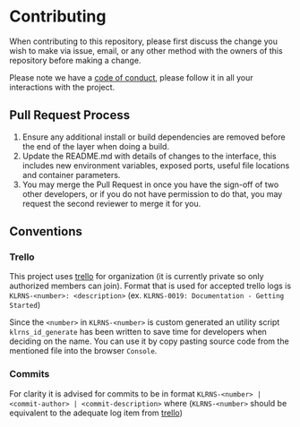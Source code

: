# Contributing

When contributing to this repository, please first discuss the change you wish to make via issue,
email, or any other method with the owners of this repository before making a change. 

Please note we have a [code of conduct](./CODE_OF_CONDUCT.md), please follow it in all your interactions with the project.

## Pull Request Process

1. Ensure any additional install or build dependencies are removed before the end of the layer when doing a 
   build.
1. Update the README.md with details of changes to the interface, this includes new environment 
   variables, exposed ports, useful file locations and container parameters.
1. You may merge the Pull Request in once you have the sign-off of two other developers, or if you 
   do not have permission to do that, you may request the second reviewer to merge it for you.

## Conventions

### Trello 

This project uses [trello](#https://trello.com) for organization (it is currently private so only authorized members can join).
Format that is used for accepted trello logs is `KLRNS-<number>: <description>` (ex. `KLRNS-0019: Documentation - Getting Started`)

Since the `<number>` in `KLRNS-<number>` is custom generated an utility script `klrns_id_generate` has been written to save time for developers when deciding on the name. You can use it by copy pasting source code from the mentioned file into the browser `Console`.

### Commits

For clarity it is advised for commits to be in format `KLRNS-<number> | <commit-author> | <commit-description>` where (`KLRNS-<number>` should be equivalent to the adequate log item from [trello](#trello))